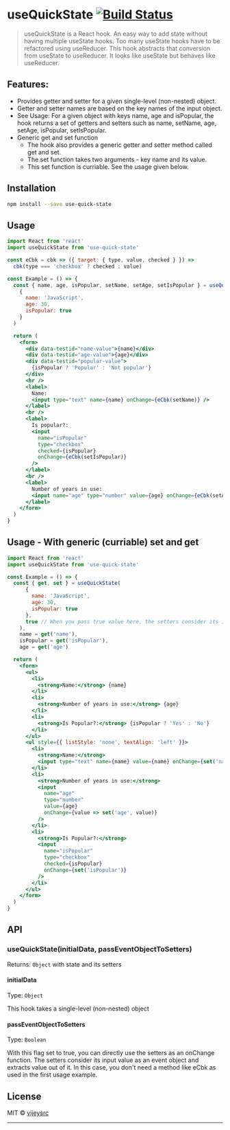 # useQuickState [![Build Status](https://api.travis-ci.org/vijeysrc/use-quick-state.svg?branch=main)](https://travis-ci.org/vijeysrc/use-quick-state)

> useQuickState is a React hook. An easy way to add state without having multiple useState hooks. Too many useState hooks have to be refactored using useReducer. This hook abstracts that conversion from useState to useReducer. It looks like useState but behaves like useReducer.

## Features:
  - Provides getter and setter for a given single-level (non-nested) object.
  - Getter and setter names are based on the key names of the input object.
  - See Usage: For a given object with keys name, age and isPopular, the hook returns a set of getters and setters such as name, setName, age, setAge, isPopular, setIsPopular.
  - Generic get and set function
    - The hook also provides a generic getter and setter method called get and set.
    - The set function takes two arguments - key name and its value.
    - This set function is curriable. See the usage given below.

## Installation

```bash
npm install --save use-quick-state
```

## Usage

```jsx
import React from 'react'
import useQuickState from 'use-quick-state'

const eCbk = cbk => ({ target: { type, value, checked } }) =>
  cbk(type === 'checkbox' ? checked : value)

const Example = () => {
  const { name, age, isPopular, setName, setAge, setIsPopular } = useQuickState(
    {
      name: 'JavaScript',
      age: 30,
      isPopular: true
    }
  )

  return (
    <form>
      <div data-testid="name-value">{name}</div>
      <div data-testid="age-value">{age}</div>
      <div data-testid="popular-value">
        {isPopular ? 'Popular' : 'Not popular'}
      </div>
      <hr />
      <label>
        Name:
        <input type="text" name={name} onChange={eCbk(setName)} />
      </label>
      <br />
      <label>
        Is popular?:
        <input
          name="isPopular"
          type="checkbox"
          checked={isPopular}
          onChange={eCbk(setIsPopular)}
        />
      </label>
      <br />
      <label>
        Number of years in use:
        <input name="age" type="number" value={age} onChange={eCbk(setAge)} />
      </label>
    </form>
  )
}
```

## Usage - With generic (curriable) set and get

```jsx
import React from 'react'
import useQuickState from 'use-quick-state'

const Example = () => {
  const { get, set } = useQuickState(
      {
        name: 'JavaScript',
        age: 30,
        isPopular: true
      },
      true // When you pass true value here, the setters consider its input value as an event object and extracts value out of it.  In this case, you don't need a method like eCbk as used in the previous usage example.
    ),
    name = get('name'),
    isPopular = get('isPopular'),
    age = get('age')

  return (
    <form>
      <ul>
        <li>
          <strong>Name:</strong> {name}
        </li>
        <li>
          <strong>Number of years in use:</strong> {age}
        </li>
        <li>
          <strong>Is Popular?:</strong> {isPopular ? 'Yes' : 'No'}
        </li>
      </ul>
      <ul style={{ listStyle: 'none', textAlign: 'left' }}>
        <li>
          <strong>Name:</strong>
          <input type="text" name={name} value={name} onChange={set('name')} />
        </li>
        <li>
          <strong>Number of years in use:</strong>
          <input
            name="age"
            type="number"
            value={age}
            onChange={value => set('age', value)}
          />
        </li>
        <li>
          <strong>Is Popular?:</strong>
          <input
            name="isPopular"
            type="checkbox"
            checked={isPopular}
            onChange={set('isPopular')}
          />
        </li>
      </ul>
    </form>
  )
}
```

## API
### useQuickState(initialData, passEventObjectToSetters)
Returns: `Object` with state and its setters

#### initialData
Type: `Object`

This hook takes a single-level (non-nested) object

#### passEventObjectToSetters
Type: `Boolean`

With this flag set to true, you can directly use the setters as an onChange function.  The setters consider its input value as an event object and extracts value out of it.  In this case, you don't need a method like eCbk as used in the first usage example.

## License

MIT © [vijeysrc](https://github.com/vijeysrc)

---
